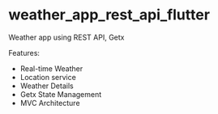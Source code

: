 # weather_app_rest_api_flutter

Weather app using REST API, Getx

Features:
* Real-time Weather
* Location service
* Weather Details
* Getx State Management
* MVC Architecture


